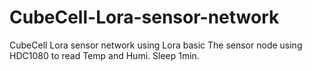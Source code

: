 # CubeCell-Lora-sensor-network
CubeCell Lora sensor network using Lora basic
The sensor node using HDC1080 to read Temp and Humi. Sleep 1min.
